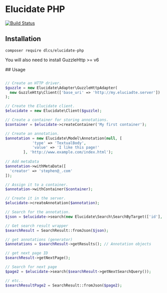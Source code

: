 # Elucidate PHP
[![Build Status](https://travis-ci.com/digirati-co-uk/elucidate-php.svg?token=a5qCzEBD9SzwsGr2LNL2&branch=master)](https://travis-ci.com/digirati-co-uk/elucidate-php)

## Installation
```
composer require dlcs/elucidate-php
```

You will also need to install GuzzleHttp >= v6

## Usage
```php

// Create an HTTP driver.
$guzzle = new Elucidate\Adapter\GuzzleHttpAdapter(
  new GuzzleHttp\Client(['base_uri' => 'http://my.eluciadte.server'])
);

// Create the Elucidate client.
$elucidate = new Elucidate\Client($guzzle);

// Create a container for storing annotations.
$container = $elucidate->createContainer('My first container');

// Create an annotation.
$annotation = new Elucidate\Model\Annotation(null, [
            'type' => 'TextualBody',
            'value' => 'I like this page!'
        ], 'http://www.example.com/index.html');
        
// Add metaData
$annotation->withMetaData([
  'creator' => 'stephen@_.com'
]);

// Assign it to a container.
$annotation->withContainer($container);

// Create it in the server.
$elucidate->createAnnotation($annotation);

// Search for the annotation.
$json = $elucidate->search(new Elucidate\Search\SearchByTarget(['id'], 'http://www.example.com/index.html'));

// Get search result wrapper
$searchResult = SearchResult::fromJson($json);

// get annotations (generator)
$annotations = $searchResult->getResults(); // Annotation objects

// get next page ID
$searchResult->getNextPage();

// Search for next page
$page2 = $elucidate->search($searchResult->getNextSearchQuery());

// etc..
$searchResultPage2 = SearchResult::fromJson($page2);
```
